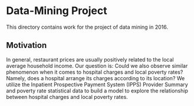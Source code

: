 # Data-Mining Project
This directory contains work for the project of data mining in 2016.

## Motivation
In general, restaurant prices are usually positively related to the local average household income. Our question is: Could we also observe similar phenomenon when it comes to hospital charges and local poverty rates? Namely, does a hospital arrange its charges according to its location? We utilize the Inpatient Prospective Payment System (IPPS) Provider Summary and poverty rate statistical data to build a model to explore the relationship between hospital charges and local poverty rates.
